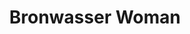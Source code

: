 ---
address: Gederlandplein 57
title: Bronwasser Woman
city: Amsterdam
zip: 1082 KZ
country: Netherlands
lat: 52.331241
lng: 4.877182
phone: 020 6441460
email: c.wallenborg@ziggo.nl
url: 
---